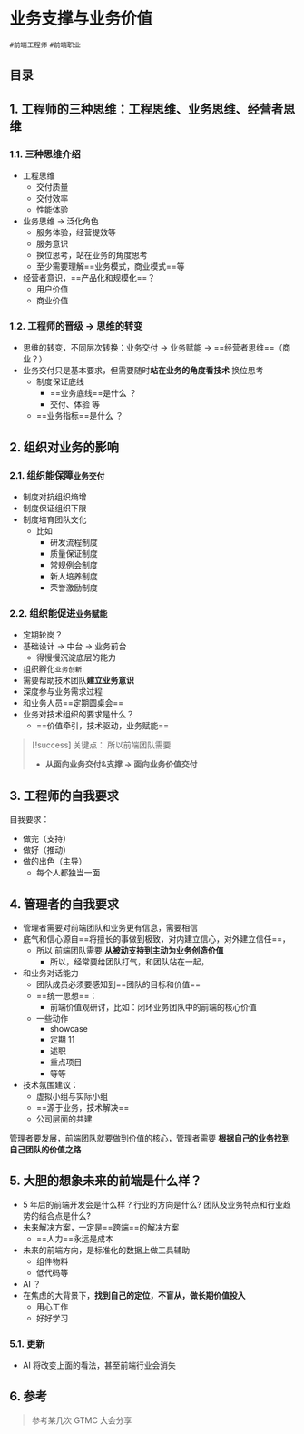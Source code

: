
# 业务支撑与业务价值


`#前端工程师` `#前端职业` 


## 目录
<!-- toc -->
 ## 1. 工程师的三种思维：工程思维、业务思维、经营者思维 

### 1.1. 三种思维介绍

- 工程思维
	- 交付质量
	- 交付效率
	- 性能体验
- 业务思维 → 泛化角色
	- 服务体验，经营提效等 
	- 服务意识
	- 换位思考，站在业务的角度思考
	- 至少需要理解==业务模式，商业模式==等
- 经营者意识，==产品化和规模化==？
	- 用户价值
	- 商业价值

### 1.2. 工程师的晋级 → 思维的转变

- 思维的转变，不同层次转换：业务交付 → 业务赋能 → ==经营者思维==（商业？）
- 业务交付只是基本要求，但需要随时**站在业务的⻆度看技术** 换位思考
	- 制度保证底线
		- ==业务底线==是什么 ？
		- 交付、体验 等
	- ==业务指标==是什么 ？

## 2. 组织对业务的影响

### 2.1. 组织能保障`业务交付` 

- 制度对抗组织熵增
- 制度保证组织下限
- 制度培育团队文化
	- 比如
		- 研发流程制度
		- 质量保证制度
		- 常规例会制度
		- 新人培养制度
		- 荣誉激励制度

### 2.2. 组织能促进`业务赋能` 

- 定期轮岗？
- 基础设计 → 中台 → 业务前台
	- 得慢慢沉淀底层的能力
- 组织孵化`业务创新`
- 需要帮助技术团队**建立业务意识**
- 深度参与业务需求过程
- 和业务人员==定期圆桌会==
- 业务对技术组织的要求是什么？
	- ==价值牵引，技术驱动，业务赋能==


> [!success] 关键点：
>  所以前端团队需要
>  - **从面向业务交付&支撑 → 面向业务价值交付** 

## 3. 工程师的自我要求

自我要求：
- 做完（支持）
- 做好（推动）
- 做的出色（主导）
	- 每个人都独当一面

## 4. 管理者的自我要求

- 管理者需要对前端团队和业务更有信息，需要相信
- 底气和信心源自==将擅⻓的事做到极致，对内建立信心，对外建立信任==，
	- 所以 前端团队需要 **从被动支持到主动为业务创造价值**
		- 所以，经常要给团队打气，和团队站在一起，
- 和业务对话能力
	- 团队成员必须要感知到==团队的目标和价值==
	- ==统一思想==：
		- 前端价值观研讨，比如：闭环业务团队中的前端的核心价值
	- 一些动作
		- showcase
		- 定期 11
		- 述职 
		- 重点项目
		- 等等
- 技术氛围建议：
	- 虚拟小组与实际小组
	- ==源于业务，技术解决==
	- 公司层面的共建

管理者要发展，前端团队就要做到价值的核心，管理者需要 **根据自己的业务找到自己团队的价值之路**

## 5. 大胆的想象未来的前端是什么样？

- 5 年后的前端开发会是什么样 ? 行业的方向是什么? 团队及业务特点和行业趋势的结合点是什么?
- 未来解决方案，一定是==跨端==的解决方案
	- ==人力==永远是成本
- 未来的前端方向，是标准化的数据上做工具辅助
	- 组件物料
	- 低代码等
- AI ？
- 在焦虑的大背景下，**找到自己的定位，不盲从，做⻓期价值投入**
	- 用心工作
	- 好好学习

### 5.1. 更新

- AI 将改变上面的看法，甚至前端行业会消失



## 6. 参考

> 参考某几次 GTMC 大会分享